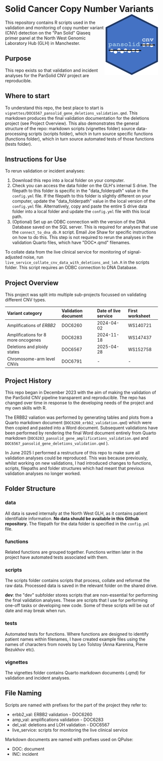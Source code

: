 # Solid Cancer Copy Number Variants <img src="pansolid_cnv_logo.png" align="right" height="200"/>

This repository contains R scripts used in the validation and monitoring of copy number variant (CNV) detection on the "Pan Solid" Qiaseq primer panel at the North West Genomic Laboratory Hub (GLH) in Manchester.

## Purpose

This repo exists so that validation and incident analyses for the PanSolid CNV project are reproducible.

## Where to start

To understand this repo, the best place to start is `vignettes/DOC6567_pansolid_gene_deletions_validation.qmd`.
This markdown produces the final validation documentation for the deletions project (see Project Overview).
This also demonstrates the general structure of the repo: markdown scripts (vignettes folder) source data-processing scripts (scripts folder), which in turn source specific functions (functions folder), which in turn source automated tests of those functions (tests folder).

## Instructions for Use

To rerun validation or incident analyses:

1.  Download this repo into a local folder on your computer.
2.  Check you can access the data folder on the GLH's internal S drive. The filepath to this folder is specific in the "data_folderpath" value in the `config.yml` file. If the filepath to this folder is slightly different on your computer, update the "data_folderpath" value in the local version of the `config.yml` file. Alternatively, copy and paste the entire S drive data folder into a local folder and update the `config.yml` file with this local path.
3.  (Optional) Set up an ODBC connection with the version of the DNA Database saved on the SQL server. This is required for analyses that use the `connect_to_dna_db.R` script. Email Joe Shaw for specific instructions on how to do this. This step is not required to rerun the analyses in the validation Quarto files, which have "DOC\*.qmd" filenames.

To collate data from the live clinical service for monitoring of signal-adjusted noise, run `live_service_collate_cnv_data_with_deletions_and_loh.R` in the scripts folder.
This script requires an ODBC connection to DNA Database.

## Project Overview

This project was split into multiple sub-projects focussed on validating different CNV types.

| Variant category | Validation document | Date of live service | First worksheet |
|:----------------------|:----------------|:----------------|:----------------|
| Amplifications of *ERBB2* | DOC6260 | 2024-04-02 | WS140721 |
| Amplifications for 8 more oncogenes | DOC6283 | 2024-11-18 | WS147437 |
| Deletions and ploidy states | DOC6567 | 2025-04-28 | WS152758 |
| Chromosome-arm level CNVs | DOC6791 | \- | \- |

## Project History

This repo began in December 2023 with the aim of making the validation of the PanSolid CNV pipeline transparent and reproducible.
The repo has changed over time in response to the developing needs of the project and my own skills with R.

The ERBB2 valiation was performed by generating tables and plots from a Quarto markdown document (`DOC6260_erbb2_validation.qmd`) which were then copied and pasted into a Word document.
Subsequent validations have been performed by rendering the final Word document entirely from Quarto markdown (`DOC6283_pansolid_gene_amplifications_validation.qmd` and `DOC6567_pansolid_gene_deletions_validation.qmd` ).

In June 2025 I performed a restructure of this repo to make sure all validation analyses could be reproduced.
This was because previously, whilst working on new validations, I had introduced changes to functions, scripts, filepaths and folder structures which had meant that previous validation analyses no longer worked.

## Folder Structure

### data

All data is saved internally at the North West GLH, as it contains patient identifiable information.
**No data should be available in this Github repository.** The filepath for the data folder is specified in the `config.yml` file.

### functions

Related functions are grouped together.
Functions written later in the project have automated tests associated with them.

### scripts

The scripts folder contains scripts that process, collate and reformat the raw data.
Processed data is saved in the relevant folder on the shared drive.

**dev**: the "dev" subfolder stores scripts that are non-essential for performing the final validation analyses.
These are scripts that I use for performing one-off tasks or developing new code.
Some of these scripts will be out of date and may break when run.

### tests

Automated tests for functions.
Where functions are designed to identify patient names within filenames, I have created example files using the names of characters from novels by Leo Tolstoy (Anna Karenina, Pierre Bezukhov etc).

### vignettes

The vignettes folder contains Quarto markdown documents (.qmd) for validation and incident analyses.

## File Naming

Scripts are named with prefixes for the part of the project they refer to:

-   erbb2_val: ERBB2 validation - DOC6260
-   amp_val: amplifications validation - DOC6283
-   del_val: deletions and LOH validation - DOC6567
-   live_service: scripts for monitoring the live clinical service

Markdown documents are named with prefixes used on QPulse:

-   DOC: document
-   INC: incident
